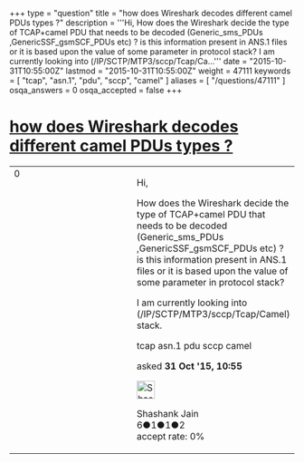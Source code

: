 +++
type = "question"
title = "how does Wireshark decodes different camel PDUs types ?"
description = '''Hi, How does the Wireshark decide the type of TCAP+camel PDU that needs to be decoded (Generic_sms_PDUs ,GenericSSF_gsmSCF_PDUs etc) ? is this information present in ANS.1 files or it is based upon the value of some parameter in protocol stack? I am currently looking into (/IP/SCTP/MTP3/sccp/Tcap/Ca...'''
date = "2015-10-31T10:55:00Z"
lastmod = "2015-10-31T10:55:00Z"
weight = 47111
keywords = [ "tcap", "asn.1", "pdu", "sccp", "camel" ]
aliases = [ "/questions/47111" ]
osqa_answers = 0
osqa_accepted = false
+++

<div class="headNormal">

# [how does Wireshark decodes different camel PDUs types ?](/questions/47111/how-does-wireshark-decodes-different-camel-pdus-types)

</div>

<div id="main-body">

<div id="askform">

<table id="question-table" style="width:100%;"><colgroup><col style="width: 50%" /><col style="width: 50%" /></colgroup><tbody><tr class="odd"><td style="width: 30px; vertical-align: top"><div class="vote-buttons"><div id="post-47111-score" class="post-score" title="current number of votes">0</div><div id="favorite-count" class="favorite-count"></div></div></td><td><div id="item-right"><div class="question-body"><p>Hi,</p><p>How does the Wireshark decide the type of TCAP+camel PDU that needs to be decoded (Generic_sms_PDUs ,GenericSSF_gsmSCF_PDUs etc) ? is this information present in ANS.1 files or it is based upon the value of some parameter in protocol stack?</p><p>I am currently looking into (/IP/SCTP/MTP3/sccp/Tcap/Camel) stack.</p></div><div id="question-tags" class="tags-container tags">tcap asn.1 pdu sccp camel</div><div id="question-controls" class="post-controls"></div><div class="post-update-info-container"><div class="post-update-info post-update-info-user"><p>asked <strong>31 Oct '15, 10:55</strong></p><img src="https://secure.gravatar.com/avatar/adb7d1ae53ce8298c0f9b04b6bfebd01?s=32&amp;d=identicon&amp;r=g" class="gravatar" width="32" height="32" alt="Shashank%20Jain&#39;s gravatar image" /><p>Shashank Jain<br />
<span class="score" title="6 reputation points">6</span><span title="1 badges"><span class="badge1">●</span><span class="badgecount">1</span></span><span title="1 badges"><span class="silver">●</span><span class="badgecount">1</span></span><span title="2 badges"><span class="bronze">●</span><span class="badgecount">2</span></span><br />
<span class="accept_rate" title="Rate of the user&#39;s accepted answers">accept rate:</span> <span title="Shashank Jain has no accepted answers">0%</span></p></div></div><div id="comments-container-47111" class="comments-container"></div><div id="comment-tools-47111" class="comment-tools"></div><div class="clear"></div><div id="comment-47111-form-container" class="comment-form-container"></div><div class="clear"></div></div></td></tr></tbody></table>

</div>

</div>


